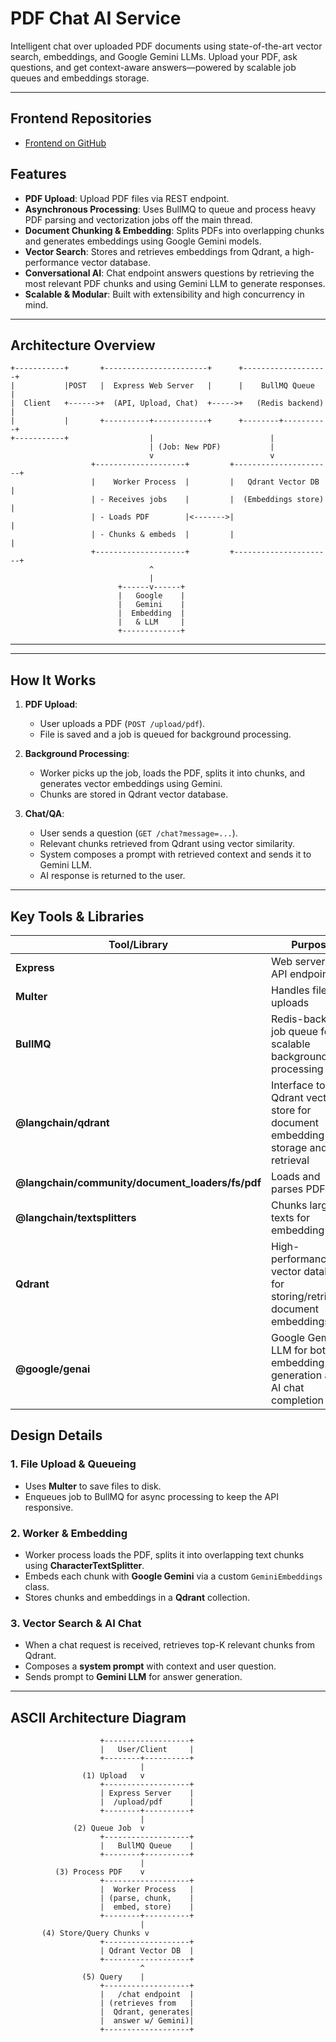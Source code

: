 # PDF Chat AI Service

Intelligent chat over uploaded PDF documents using state-of-the-art vector search, embeddings, and Google Gemini LLMs. Upload your PDF, ask questions, and get context-aware answers—powered by scalable job queues and embeddings storage.

---

## Frontend Repositories

- [Frontend on GitHub]([https://github.com/rafayy2codes/Pdfchatbackend](https://github.com/rafayy2codes/Pdfchatfrontend))


## Features

- **PDF Upload**: Upload PDF files via REST endpoint.
- **Asynchronous Processing**: Uses BullMQ to queue and process heavy PDF parsing and vectorization jobs off the main thread.
- **Document Chunking & Embedding**: Splits PDFs into overlapping chunks and generates embeddings using Google Gemini models.
- **Vector Search**: Stores and retrieves embeddings from Qdrant, a high-performance vector database.
- **Conversational AI**: Chat endpoint answers questions by retrieving the most relevant PDF chunks and using Gemini LLM to generate responses.
- **Scalable & Modular**: Built with extensibility and high concurrency in mind.

---

## Architecture Overview

```
+-----------+       +-----------------------+      +-------------------+
|           |POST   |  Express Web Server   |      |    BullMQ Queue   |
|  Client   +------>+  (API, Upload, Chat)  +----->+   (Redis backend) |
|           |       +----------+------------+      +--------+----------+
+-----------+                  |                          |
                               | (Job: New PDF)           |
                               v                          v
                  +--------------------+         +----------------------+
                  |    Worker Process  |         |   Qdrant Vector DB   |
                  | - Receives jobs    |         |  (Embeddings store)  |
                  | - Loads PDF        |<------->|                      |
                  | - Chunks & embeds  |         |                      |
                  +--------------------+         +----------------------+
                               ^
                               |
                        +------v------+
                        |   Google    |
                        |   Gemini    |
                        |  Embedding  |
                        |   & LLM     |
                        +-------------+
```

---



---

## How It Works

1. **PDF Upload**:  
   - User uploads a PDF (`POST /upload/pdf`).
   - File is saved and a job is queued for background processing.

2. **Background Processing**:  
   - Worker picks up the job, loads the PDF, splits it into chunks, and generates vector embeddings using Gemini.
   - Chunks are stored in Qdrant vector database.

3. **Chat/QA**:  
   - User sends a question (`GET /chat?message=...`).
   - Relevant chunks retrieved from Qdrant using vector similarity.
   - System composes a prompt with retrieved context and sends it to Gemini LLM.
   - AI response is returned to the user.

---

## Key Tools & Libraries

| Tool/Library          | Purpose                                                                                      |
|-----------------------|----------------------------------------------------------------------------------------------|
| **Express**           | Web server for API endpoints                                                                 |
| **Multer**            | Handles file uploads                                                                         |
| **BullMQ**            | Redis-backed job queue for scalable background processing                                    |
| **@langchain/qdrant** | Interface to Qdrant vector store for document embedding storage and retrieval                |
| **@langchain/community/document_loaders/fs/pdf** | Loads and parses PDF files                                       |
| **@langchain/textsplitters** | Chunks large texts for embedding                                                     |
| **Qdrant**            | High-performance vector database for storing/retrieving document embeddings                   |
| **@google/genai**     | Google Gemini LLM for both embedding generation and AI chat completion                       |


## Design Details

### 1. File Upload & Queueing

- Uses **Multer** to save files to disk.
- Enqueues job to BullMQ for async processing to keep the API responsive.

### 2. Worker & Embedding

- Worker process loads the PDF, splits it into overlapping text chunks using **CharacterTextSplitter**.
- Embeds each chunk with **Google Gemini** via a custom `GeminiEmbeddings` class.
- Stores chunks and embeddings in a **Qdrant** collection.

### 3. Vector Search & AI Chat

- When a chat request is received, retrieves top-K relevant chunks from Qdrant.
- Composes a **system prompt** with context and user question.
- Sends prompt to **Gemini LLM** for answer generation.

---

## ASCII Architecture Diagram

```
                    +-------------------+
                    |   User/Client     |
                    +--------+----------+
                             |
                (1) Upload   v
                    +-------------------+
                    | Express Server    |
                    |  /upload/pdf      |
                    +--------+----------+
                             |
              (2) Queue Job  v
                    +-------------------+
                    |   BullMQ Queue    |
                    +--------+----------+
                             |
          (3) Process PDF    v
                    +-------------------+
                    |  Worker Process   |
                    | (parse, chunk,    |
                    |  embed, store)    |
                    +--------+----------+
                             |
       (4) Store/Query Chunks v
                    +-------------------+
                    | Qdrant Vector DB  |
                    +-------------------+
                             ^
                (5) Query    |
                    +-------------------+
                    |   /chat endpoint  |
                    | (retrieves from   |
                    |  Qdrant, generates|
                    |  answer w/ Gemini)|
                    +-------------------+
```
